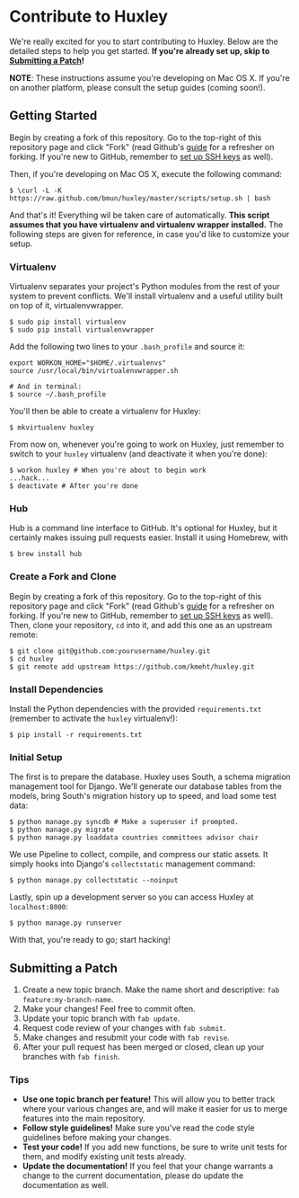# Contribute to Huxley
We're really excited for you to start contributing to Huxley. Below are the detailed steps to help you get started. **If you're already set up, skip to [Submitting a Patch](https://github.com/kmeht/huxley/blob/master/docs/CONTRIBUTE.md#submitting-a-patch)!**

**NOTE**: These instructions assume you're developing on Mac OS X. If you're on another platform, please consult the setup guides (coming soon!).

## Getting Started

Begin by creating a fork of this repository. Go to the top-right of this repository page and click "Fork" (read Github's [guide](http://help.github.com/forking/) for a refresher on forking. If you're new to GitHub, remember to [set up SSH keys](https://help.github.com/articles/generating-ssh-keys) as well).

Then, if you're developing on Mac OS X, execute the following command:

	$ \curl -L -K https://raw.github.com/bmun/huxley/master/scripts/setup.sh | bash

And that's it! Everything wil be taken care of automatically. **This script assumes that you have virtualenv and virtualenv wrapper installed.** The following steps are given for reference, in case you'd like to customize your setup.

### Virtualenv
Virtualenv separates your project's Python modules from the rest of your system to prevent conflicts. We'll install virtualenv and a useful utility built on top of it, virtualenvwrapper.

	$ sudo pip install virtualenv
	$ sudo pip install virtualenvwrapper

Add the following two lines to your `.bash_profile` and source it:

	export WORKON_HOME="$HOME/.virtualenvs"
	source /usr/local/bin/virtualenvwrapper.sh

	# And in terminal:
	$ source ~/.bash_profile

You'll then be able to create a virtualenv for Huxley:

	$ mkvirtualenv huxley

From now on, whenever you're going to work on Huxley, just remember to switch to your `huxley` virtualenv (and deactivate it when you're done):

	$ workon huxley # When you're about to begin work
	...hack...
	$ deactivate # After you're done

### Hub
Hub is a command line interface to GitHub. It's optional for Huxley, but it certainly makes issuing pull requests easier. Install it using Homebrew, with

	$ brew install hub

### Create a Fork and Clone
Begin by creating a fork of this repository. Go to the top-right of this repository page and click "Fork" (read Github's [guide](http://help.github.com/forking/) for a refresher on forking. If you're new to GitHub, remember to [set up SSH keys](https://help.github.com/articles/generating-ssh-keys) as well). Then, clone your repository, `cd` into it, and add this one as an upstream remote:

	$ git clone git@github.com:yourusername/huxley.git
	$ cd huxley
	$ git remote add upstream https://github.com/kmeht/huxley.git

### Install Dependencies
Install the Python dependencies with the provided `requirements.txt` (remember to activate the `huxley` virtualenv!):

	$ pip install -r requirements.txt

### Initial Setup
The first is to prepare the database. Huxley uses South, a schema migration management tool for Django. We'll generate our database
tables from the models, bring South's migration history up to speed, and load some test data:

	$ python manage.py syncdb # Make a superuser if prompted.
	$ python manage.py migrate
	$ python manage.py loaddata countries committees advisor chair

We use Pipeline to collect, compile, and compress our static assets. It simply hooks into Django's `collectstatic` management command:

	$ python manage.py collectstatic --noinput

Lastly, spin up a development server so you can access Huxley at `localhost:8000`:

	$ python manage.py runserver

With that, you're ready to go; start hacking!


## Submitting a Patch
1. Create a new topic branch. Make the name short and descriptive: `fab feature:my-branch-name`.
2. Make your changes! Feel free to commit often.
3. Update your topic branch with `fab update`.
4. Request code review of your changes with `fab submit`.
5. Make changes and resubmit your code with `fab revise`.
5. After your pull request has been merged or closed, clean up your branches with `fab finish`.

### Tips
- **Use one topic branch per feature!** This will allow you to better track where your various changes are, and will make it easier for us to merge features into the main repository.
- **Follow style guidelines!** Make sure you've read the code style guidelines before making your changes.
- **Test your code!** If you add new functions, be sure to write unit tests for them, and modify existing unit tests already.
- **Update the documentation!** If you feel that your change warrants a change to the current documentation, please do update the documentation as well.
